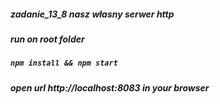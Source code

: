 ##### zadanie_13_8 nasz własny serwer http
##### run on root folder
##### `npm install && npm start`
##### open url http://localhost:8083 in your browser
